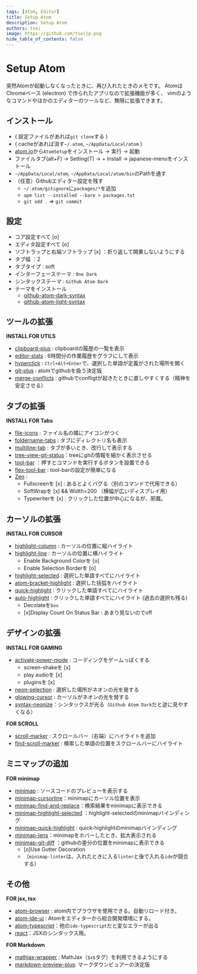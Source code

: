 ```yaml
---
tags: [Atom, Editor]
title: Setup Atom
description: Setup Atom
authors: tsei
image: https://github.com/tseijp.png
hide_table_of_contents: false
---
```


# Setup Atom

突然Atomが起動しなくなったときに、再び入れたときのメモです。
AtomはChromeベース (electron) で作られたアプリなので拡張機能が多く、
vimのようなコマンドやほかのエディターのツールなど、無限に拡張できます。

## インストール
- ( 設定ファイルがあれば`git clone`する )
- ( cacheがあれば消す`~/.atom`, `~/AppData/Local/atom` )
- [atom.io][io]から`AtomSetup`をインストール → 実行 → 起動
- ファイルタブ(alt+F) → Setting(T) → + Install → japanese-menuをインストール
- `~/AppData/Local/atom`, `~/AppData/Local/atom/bin`のPathを通す
- （任意）Githubエディター設定を残す
    - `~/.atom/gitignore`に`packages/*`を追加
    - `apm list --installed --bare > packages.txt`
    - `git add .` => `git commit`

[io]: https://atom.io

## 設定
- コア設定すべて [o]
- エディタ設定すべて [o]
- ソフトラップと右端ソフトラップ [x] ：折り返して開業しないようにする
- タブ幅 ：2
- タブタイプ : soft
- インターフェーステーマ : `One Dark`
- シンタックステーマ : `Github Atom Dark`
- テーマをインストール
    - [github-atom-dark-syntax](https://atom.io/themes/github-atom-dark-syntax)
    - [github-atom-light-syntax](https://atom.io/themes/github-atom-light-syntax)

## ツールの拡張
__INSTALL FOR UTILS__
- [clipboard-plus](https://atom.io/packages/clipboard-plus) : clipboardの履歴の一覧を表示
- [editor-stats](https://atom.io/packages/editor-stats) : 6時間分の作業履歴をグラフにして表示
- [hyperclick](https://atom.io/packages/hyperclick) : `Ctrl+Alt+Enter`で、選択した単語が定義がされた場所を開く
- [git-plus](https://atom.io/packages/git-plus) : atomでgithubを扱う決定版
- [merge-conflicts](https://atom.io/packages/merge-conflicts) : githubでconfligtが起きたときに直しやすくする（精神を安定させる）

## タブの拡張
__INSTALL FOR Tabs__
- [file-icons](https://atom.io/packages/file-icons) : ファイル名の隣にアイコンがつく
- [foldername-tabs](https://atom.io/packages/foldername-tabs) : タブにディレクトリ名も表示
- [multiline-tab](https://atom.io/packages/multiline-tab) : タブが多いとき、改行して表示する
- [tree-view-git-status](https://atom.io/packages/tree-view-git-status)：treeにgitの情報を細かく表示させる
- [tool-bar](https://atom.io/packages/tool-bar) ：押すとコマンドを実行するボタンを設置できる
- [flex-tool-bar](https://atom.io/packages/flex-tool-bar) : tool-barの設定が簡単になる
- [Zen](https://atom.io/packages/Zen) :
    - Fullscreenを [x] : あるとよくバグる（別のコマンドで代用できる）
    - SoftWrapを [x] && Width=200 （横幅が広いディスプレイ用）
    - Typewriterを [x] : クリックした位置が中心になるが、邪魔。

## カーソルの拡張
__INSTALL FOR CURSOR__
- [highlight-column](https://atom.io/packages/highlight-column) : カーソルの位置に縦ハイライト
- [highlight-line](https://atom.io/packages/highlight-line) : カーソルの位置に横ハイライト
    - Enable Background Colorを [o]
    - Enable Selection Borderを [o]
- [highlight-selected](https://atom.io/packages/highlight-selected) : 選択した単語すべてにハイライト
- [atom-bracket-highlight](https://atom.io/packages/atom-bracket-highlight) : 選択した括弧をハイライト
- [quick-highlight](https://atom.io/packages/quick-highlight) : クリックした単語すべてにハイライト
- [auto-highlight](https://atom.io/packages/auto-highlight) : クリックした単語すべてにハイライト (過去の選択も残る)
    - Decolateを`box`
    - [x]Display Count On Status Bar : あまり見ないのでoff

## デザインの拡張
__INSTALL FOR GAMING__
- [activate-power-mode](https://atom.io/packages/activate-power-mode) : コーディングをゲームっぽくする
    - screen-shakeを [x]
    - play audioを [x]
    - pluginsを [x]
- [neon-selection](https://atom.io/packages/neon-selection) : 選択した場所がネオンの光を発する
- [glowing-cursor](https://atom.io/packages/glowing-cursor) : カーソルがネオンの光を発する
- [syntax-neonize](https://atom.io/packages/syntax-neonize)：シンタックスが光る（`Github Atom Dark`だと逆に見やすくなる）

__FOR SCROLL__
- [scroll-marker](https://atom.io/packages/scroll-marker) : スクロールバー（右端）にハイライトを追加
- [find-scroll-marker](https://atom.io/packages/find-scroll-marker) : 検索した単語の位置をスクロールバーにハイライト

## ミニマップの追加
__FOR minimap__
- [minimap](https://atom.io/packages/minimap) : ソースコードのプレビューを表示する
- [minimap-cursorline](https://atom.io/packages/minimap-cursorline)：minimapにカーソル位置を表示
- [minimap-find-and-replace](https://atom.io/packages/minimap-find-and-replace)：検索結果をminimapに表示できる
- [minimap-highlight-selected](https://atom.io/packages/minimap-highlight-selected) ：highlight-selectedのminimapバインディング
- [minimap-quick-highlight](https://atom.io/packages/minimap-quick-highlight) : quick-highlightのminimapバインディング
- [minimap-lens](https://atom.io/packages/minimap-lens)：minimapをホバーしたとき、拡大表示される
- [minimap-git-diff](https://atom.io/packages/minimap-git-diff) ：githubの差分の位置をminimapに表示できる
    - [o]Use Gutter Decoration
    - （`minimap-linter`は、入れたときに入る`linter`と後で入れる`ide`が競合する）

## その他
__FOR jsx, tsx__
- [atom-browser](https://atom.io/packages/atom-browser) : atom内でブラウザを使用できる。自動リロード付き。
- [atom-ide-ui](https://atom.io/packages/atom-ide-ui) : Atomをエディターから総合開発環境にする。
- [atom-typescript](https://atom.io/packages/atom-typescript)：他の`ide-typescript`だと変なエラーが出る
- [react](https://atom.io/packages/react)：JSXのシンタックス用。

__FOR Markdown__
- [mathjax-wrapper](https://atom.io/packages/mathjax-wrapper) : MathJax（`$x$`タグ）を利用できるようにする
- [markdown-preview-plus](https://atom.io/packages/markdown-preview-plus): マークダウンビュアーの決定版
